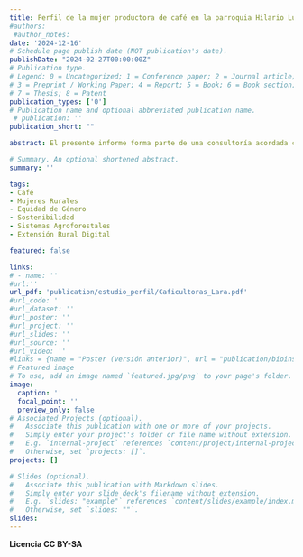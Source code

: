 ```yaml
---
title: Perfil de la mujer productora de café en la parroquia Hilario Luna y Luna, Municipio Morán del Estado Lara
#authors:
 #author_notes:
date: '2024-12-16'
# Schedule page publish date (NOT publication's date).
publishDate: "2024-02-27T00:00:00Z"
# Publication type.
# Legend: 0 = Uncategorized; 1 = Conference paper; 2 = Journal article;
# 3 = Preprint / Working Paper; 4 = Report; 5 = Book; 6 = Book section;
# 7 = Thesis; 8 = Patent
publication_types: ['0']
# Publication name and optional abbreviated publication name.
 # publication: ''
publication_short: ""

abstract: El presente informe forma parte de una consultoría acordada con el Instituto Interamericano de Cooperación para la Agricultura (IICA),  dentro del marco de acciones de cooperación técnica dirigidas a reducir las brechas y las desigualdades de género, de manera que conduzcan al empoderamiento y la inclusión igualitaria de las mujeres rurales en el desarrollo del sistema agroalimentario en Venezuela.

# Summary. An optional shortened abstract.
summary: ''

tags:
- Café
- Mujeres Rurales
- Equidad de Género 
- Sostenibilidad
- Sistemas Agroforestales
- Extensión Rural Digital

featured: false

links:
# - name: ''
#url:''
url_pdf: 'publication/estudio_perfil/Caficultoras_Lara.pdf'
#url_code: ''
#url_dataset: ''
#url_poster: ''
#url_project: ''
#url_slides: ''
#url_source: ''
#url_video: ''
#links = {name = "Poster (versión anterior)", url = "publication/bioinsumos-venezuela/bioinsumos_Venezuela_FUSAGRI-IICA.pdf"}
# Featured image
# To use, add an image named `featured.jpg/png` to your page's folder. 
image:
  caption: ''
  focal_point: ''
  preview_only: false
# Associated Projects (optional).
#   Associate this publication with one or more of your projects.
#   Simply enter your project's folder or file name without extension.
#   E.g. `internal-project` references `content/project/internal-project/index.md`.
#   Otherwise, set `projects: []`.
projects: []

# Slides (optional).
#   Associate this publication with Markdown slides.
#   Simply enter your slide deck's filename without extension.
#   E.g. `slides: "example"` references `content/slides/example/index.md`.
#   Otherwise, set `slides: ""`.
slides:
---
```

**Licencia CC BY-SA**

